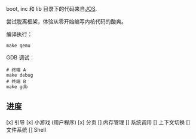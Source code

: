boot, inc 和 lib 目录下的代码来自[JOS](https://pdos.csail.mit.edu/6.828/2014/).

尝试脱离框架，体验从零开始编写内核代码的酸爽。

编译执行：
```shell
make qemu
```

GDB 调试：
```shell
# 终端 A
make debug
# 终端 B
make gdb
```

## 进度

[x] 引导
[x] 小游戏 (用户程序)
[x] 分页
[] 内存管理
[] 系统调用
[] 上下文切换
[] 文件系统
[] Shell
